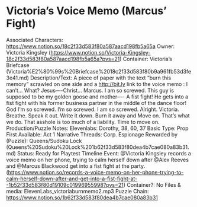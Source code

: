# Victoria’s Voice Memo (Marcus’ Fight)

Associated Characters: https://www.notion.so/18c2f33d583f80a587aacd198fb5a65a
Owner: Victoria Kingsley (https://www.notion.so/Victoria-Kingsley-18c2f33d583f80a587aacd198fb5a65a?pvs=21)
Container: Victoria’s Briefcase (Victoria%E2%80%99s%20Briefcase%2018c2f33d583f80b9a961fb53d3fe3e41.md)
Description/Text: A piece of paper with the text “burn this memory” scrawled on one side and a http://bit.ly link to the voice memo :
I can’t… What?
Jesus—-Christ… Marcus.
I am so screwed. This guy is supposed to be my golden goose and mother—-
A fist fight! He gets into a fist fight with his former business partner in the middle of the dance floor!
God I’m so screwed. I’m so screwed. I am so screwed.
Alright. Victoria. Breathe.
Speak it out. Write it down. Burn it away and Move on.
That’s what we do.
That asshole is too much of a liability. Time to move on.  
Production/Puzzle Notes: Elevenlabs: Dorothy, 38, 60, 37
Basic Type: Prop
First Available: Act 1
Narrative Threads: Corp. Espionage
Rewarded by (Puzzle): Queens/Sudoku Lock (Queens%20Sudoku%20Lock%201b62f33d583f80dea4b7cae080a83b31.md)
Status: Ready for Playtest
Timeline Event: @Victoria Kingsley records a voice memo on her phone, trying to calm herself down after @Alex Reeves and @Marcus Blackwood get into a fist fight at the party. (https://www.notion.so/records-a-voice-memo-on-her-phone-trying-to-calm-herself-down-after-and-get-into-a-fist-fight-at--1b52f33d583f80d19109c01996955998?pvs=21)
Container?: No
Files & media: ElevenLabs_victoriaburnmemo2.mp3
Puzzle Chain: https://www.notion.so/1b62f33d583f80dea4b7cae080a83b31